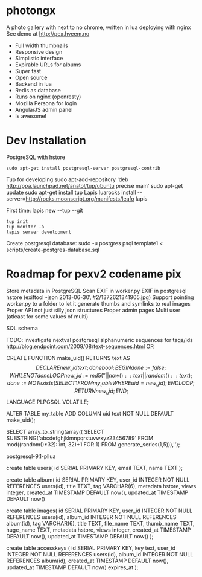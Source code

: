 photongx
========

A photo gallery with next to no chrome, written in lua deploying with nginx
See demo at <http://pex.hveem.no>


 * Full width thumbnails
 * Responsive design
 * Simplistic interface
 * Expirable URLs for albums
 * Super fast
 * Open source
 * Backend in lua
 * Redis as database
 * Runs on nginx (openresty)
 * Mozilla Persona for login
 * AngularJS admin panel
 * Is awesome!


Dev Installation
================


PostgreSQL with hstore

    sudo apt-get install postgresql-server postgresql-contrib

Tup for developing
    sudo apt-add-repository 'deb http://ppa.launchpad.net/anatol/tup/ubuntu precise main'
    sudo apt-get update
    sudo apt-get install tup
Lapis 
    luarocks install --server=http://rocks.moonscript.org/manifests/leafo lapis
    
First time:
    lapis new --tup --git

    tup init
    tup monitor -a
    lapis server development 

Create postgresql database:
    sudo -u postgres psql template1 < scripts/create-postgres-database.sql



 
Roadmap for pexv2 codename pix
==============================

Store metadata in PostgreSQL
Scan EXIF in worker.py
EXIF in postgresql hstore  (exiftool -json 2013-06-30\ \#2/1372621341905.jpg)
Support pointing worker.py to a folder to let it generate thumbs and symlinks to real images
Proper API not just silly json structures
Proper admin pages
Multi user (atleast for some values of multi)

SQL schema

TODO: investigate nextval postgresql alphanumeric sequences for tags/ids
http://blog.endpoint.com/2009/08/text-sequences.html
OR

CREATE FUNCTION make_uid() RETURNS text AS $$
DECLARE
    new_uid text;
    done bool;
BEGIN
    done := false;
    WHILE NOT done LOOP
        new_uid := md5(''||now()::text||random()::text);
        done := NOT exists(SELECT 1 FROM my_table WHERE uid=new_uid);
    END LOOP;
    RETURN new_uid;
END;
$$ LANGUAGE PLPGSQL VOLATILE;

ALTER TABLE my_table ADD COLUMN uid text NOT NULL DEFAULT make_uid();


SELECT array_to_string(array((
                SELECT SUBSTRING('abcdefghjklmnpqrstuvwxyz23456789'
                    FROM mod((random()*32)::int, 32)+1 FOR 1)
                FROM generate_series(1,5))),'');


postgresql-9.1-pllua

create table users(
    id SERIAL PRIMARY KEY,
    email TEXT,
    name TEXT
);

create table album(
    id SERIAL PRIMARY KEY,
    user_id INTEGER NOT NULL
        REFERENCES users(id),
    title TEXT,
    tag VARCHAR(6), 
    metadata hstore,
    views integer,
    created_at TIMESTAMP DEFAULT now(),
    updated_at TIMESTAMP DEFAULT now()

create table images(
    id SERIAL PRIMARY KEY,
    user_id INTEGER NOT NULL
        REFERENCES users(id),
    album_id INTEGER NOT NULL
        REFERENCES album(id),
    tag VARCHAR(6), 
    title TEXT,
    file_name TEXT,
    thumb_name TEXT,
    huge_name TEXT,
    metadata hstore,
    views integer,
    created_at TIMESTAMP DEFAULT now(),
    updated_at TIMESTAMP DEFAULT now()
);

create table accesskeys (
    id SERIAL PRIMARY KEY,
    key text,
    user_id INTEGER NOT NULL
        REFERENCES users(id),
    album_id INTEGER NOT NULL
        REFERENCES album(id),
    created_at TIMESTAMP DEFAULT now(),
    updated_at TIMESTAMP DEFAULT now()
    expires_at
);

